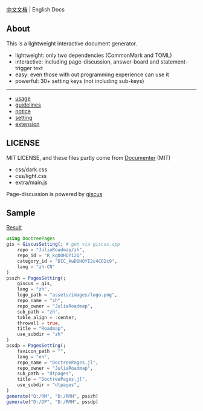 [中文文档](README.md) | English Docs

## About
This is a lightweight interactive document generator.
* lightweight: only two dependencies (CommonMark and TOML)
* interactive: including page-discussion, answer-board and statement-trigger text
* easy: even those with out programming experience can use it
* powerful: 30+ setting keys (not including sub-keys)

---

* [usage](docs/en/usage.md)
* [guidelines](docs/en/guidelines.md)
* [notice](docs/en/notice.md)
* [setting](docs/en/settings.md)
* [extension](docs/en/extension.md)

## LICENSE
MIT LICENSE, and these files partly come from [Documenter](https://github.com/JuliaDocs/Documenter.jl) (MIT)
* css/dark.css
* css/light.css
* extra/main.js

Page-discussion is powered by [giscus](https://github.com/giscus/giscus)

## Sample
[Result](https://juliaroadmap.github.io/docs/meta/doctest.html)
```jl
using DoctreePages
gis = GiscusSetting(; # get via giscus.app
	repo = "JuliaRoadmap/zh",
	repo_id = "R_kgDOHQYI2Q",
	category_id = "DIC_kwDOHQYI2c4CO2c9",
	lang = "zh-CN"
)
psszh = PagesSetting(;
	giscus = gis,
	lang = "zh",
	logo_path = "assets/images/logo.png",
	repo_name = "zh",
	repo_owner = "JuliaRoadmap",
	sub_path = "zh",
	table_align = :center,
	throwall = true,
	title = "Roadmap",
	use_subdir = "zh"
)
pssdp = PagesSetting(;
	favicon_path = "",
	lang = "en",
	repo_name = "DoctreePages.jl",
	repo_owner = "JuliaRoadmap",
	sub_path = "dtpages",
	title = "DoctreePages.jl",
	use_subdir = "dtpages",
)
generate("D:/RM", "D:/RMH", psszh)
generate("D:/DP", "D:/RMH", pssdp)
```
